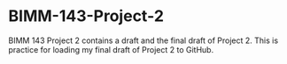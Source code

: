 # BIMM-143-Project-2
BIMM 143 Project 2 contains a draft and the final draft of Project 2.
This is practice for loading my final draft of Project 2 to GitHub.
